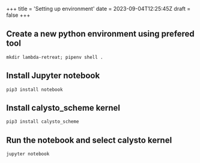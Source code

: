 +++
title = 'Setting up environment'
date = 2023-09-04T12:25:45Z
draft = false
+++

## Create a new python environment using prefered tool

```mkdir lambda-retreat; pipenv shell .```

## Install Jupyter notebook
```pip3 install notebook```

## Install calysto_scheme kernel 
```pip3 install calysto_scheme```

## Run the notebook and select calysto kernel
```jupyter notebook```

